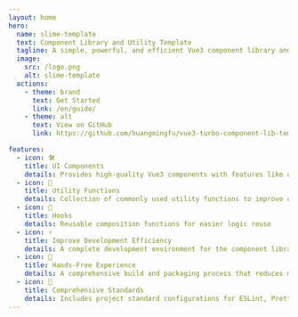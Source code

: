 ```yaml
---
layout: home
hero:
  name: slime-template
  text: Component Library and Utility Template
  tagline: A simple, powerful, and efficient Vue3 component library and utility template to help you quickly build your own or enterprise-level component library.
  image:
    src: /logo.png
    alt: slime-template
  actions:
    - theme: brand
      text: Get Started
      link: /en/guide/
    - theme: alt
      text: View on GitHub
      link: https://github.com/huangmingfu/vue3-turbo-component-lib-template

features:
  - icon: 🛠️
    title: UI Components
    details: Provides high-quality Vue3 components with features like on-demand import and theme customization
  - icon: 🔧
    title: Utility Functions
    details: Collection of commonly used utility functions to improve development efficiency and reduce code duplication
  - icon: 🎯
    title: Hooks
    details: Reusable composition functions for easier logic reuse
  - icon: ⚡️
    title: Improve Development Efficiency
    details: A complete development environment for the component library, designed to allow developers to focus on component development without worrying about the complexity of underlying configurations.
  - icon: 🖖
    title: Hands-Free Experience
    details: A comprehensive build and packaging process that reduces manual operations, allowing you to focus on development while generating the necessary artifacts automatically.
  - icon: 🧮
    title: Comprehensive Standards
    details: Includes project standard configurations for ESLint, Prettier, Stylelint, Commitlint + Husky + Lint-Staged, and TypeScript to ensure consistent and maintainable code quality.
---
```

